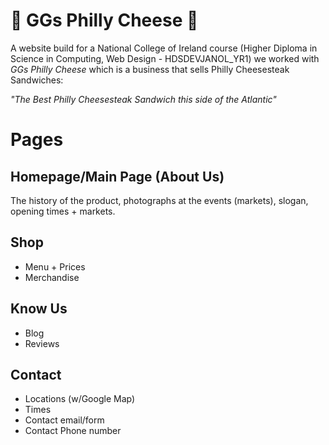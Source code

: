 # :bear: GGs Philly Cheese :bear:

A website build for a National College of Ireland course (Higher Diploma in Science in Computing, Web Design - HDSDEVJANOL_YR1) we worked with _GGs Philly Cheese_ which is a business that sells Philly Cheesesteak Sandwiches:

_"The Best Philly Cheesesteak Sandwich this side of the Atlantic"_


# Pages
## Homepage/Main Page (About Us)
The history of the product, photographs at the events (markets), slogan, opening times + markets.

## Shop
* Menu + Prices
* Merchandise

## Know Us
* Blog 
* Reviews

## Contact
* Locations (w/Google Map)
* Times
* Contact email/form
* Contact Phone number
